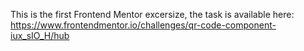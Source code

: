 This is the first Frontend Mentor excersize, the task is available here: https://www.frontendmentor.io/challenges/qr-code-component-iux_sIO_H/hub
